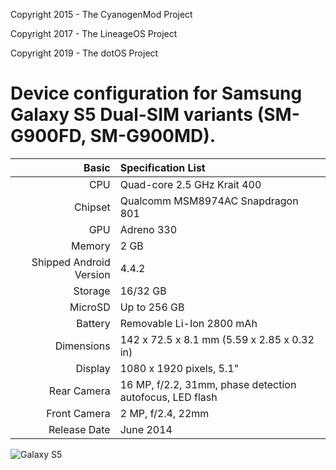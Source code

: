 Copyright 2015 - The CyanogenMod Project

Copyright 2017 - The LineageOS Project

Copyright 2019 - The dotOS Project

Device configuration for Samsung Galaxy S5 Dual-SIM variants (SM-G900FD, SM-G900MD).
========================================

Basic   | Specification List
-------:|:-------------------------
CPU     | Quad-core 2.5 GHz Krait 400
Chipset | Qualcomm MSM8974AC Snapdragon 801
GPU     | Adreno 330
Memory  | 2 GB
Shipped Android Version | 4.4.2
Storage | 16/32 GB
MicroSD | Up to 256 GB
Battery | Removable Li-Ion 2800 mAh
Dimensions | 142 x 72.5 x 8.1 mm (5.59 x 2.85 x 0.32 in)
Display | 1080 x 1920 pixels, 5.1"
Rear Camera  | 16 MP, f/2.2, 31mm, phase detection autofocus, LED flash
Front Camera | 2 MP, f/2.4, 22mm
Release Date | June 2014

![Galaxy S5](http://cdn2.gsmarena.com/vv/pics/samsung/samsung-galaxy-s5-g900f-1.jpg "Galaxy S5")

